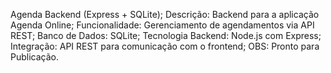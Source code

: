 Agenda Backend (Express + SQLite);
Descrição: Backend para a aplicação Agenda Online;
Funcionalidade: Gerenciamento de agendamentos via API REST;
Banco de Dados: SQLite;
Tecnologia Backend: Node.js com Express;
Integração: API REST para comunicação com o frontend;
OBS: Pronto para Publicação.
